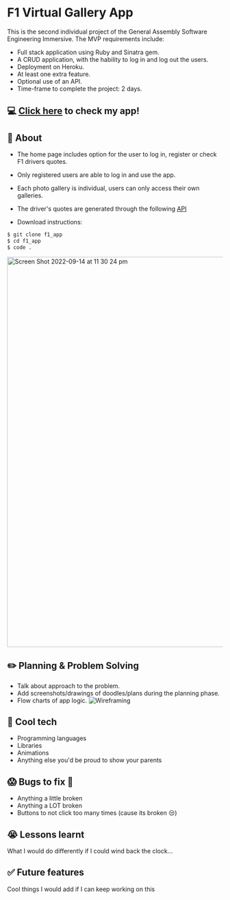 # F1 Virtual Gallery App
This is the second individual project of the General Assembly Software Engineering Immersive. The MVP requirements include:
- Full stack application using Ruby and Sinatra gem.
- A CRUD application, with the hability to log in and log out the users.
- Deployment on Heroku.
- At least one extra feature.
- Optional use of an API.
- Time-frame to complete the project: 2 days.

## :computer: [Click here](https://f1-collection-app.herokuapp.com/) to check my app!

## :page_facing_up: About
- The home page includes option for the user to log in, register or check F1 drivers quotes.
- Only registered users are able to log in and use the app.
- Each photo gallery is individual, users can only access their own galleries.
- The driver's quotes are generated through the following [API](https://rapidapi.com/aleixalguero0/api/f1-drivers-quotes/)

- Download instructions:
```zsh
$ git clone f1_app
$ cd f1_app
$ code .
```
<img width="910" alt="Screen Shot 2022-09-14 at 11 30 24 pm" src="https://user-images.githubusercontent.com/110708328/190175019-19491af8-0d11-4cc6-8084-9aedd7a5edb4.png">

## :pencil2: Planning & Problem Solving
- Talk about approach to the problem.
- Add screenshots/drawings of doodles/plans during the planning phase.
- Flow charts of app logic.
![Wireframing](https://images.unsplash.com/photo-1581291518633-83b4ebd1d83e?ixlib=rb-1.2.1&ixid=MnwxMjA3fDB8MHxwaG90by1wYWdlfHx8fGVufDB8fHx8&auto=format&fit=crop&w=1170&q=80)

## :rocket: Cool tech
- Programming languages
- Libraries
- Animations
- Anything else you'd be proud to show your parents

## :scream: Bugs to fix :poop:
- Anything a little broken
- Anything a LOT broken
- Buttons to not click too many times (cause its broken :unamused:)

## :sob: Lessons learnt
What I would do differently if I could wind back the clock...

## :white_check_mark: Future features
Cool things I would add if I can keep working on this
